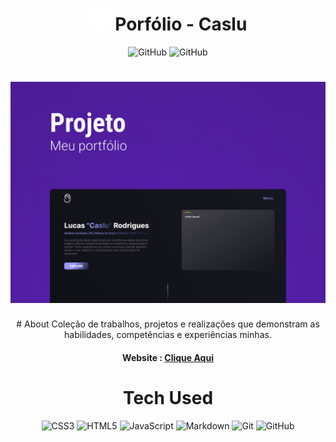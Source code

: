 <div align="center"><h1> <img src="..\src\img\logo.png" width="35px"/> Porfólio - Caslu </h1>

![GitHub](https://img.shields.io/badge/github-%23121011.svg?style=for-the-badge&logo=github&logoColor=white)
![GitHub](https://img.shields.io/github/license/Ileriayo/markdown-badges?style=for-the-badge)

<div align="center"><h1> <img src="..\src\img\Cover.png"/></h1>
# About
Coleção de trabalhos, projetos e realizações que demonstram as habilidades, competências e experiências minhas.

#### Website : [Clique Aqui](https://c4slu.github.io/portfolio/)

# Tech Used

![CSS3](https://img.shields.io/badge/css3-%231572B6.svg?style=for-the-badge&logo=css3&logoColor=white)
![HTML5](https://img.shields.io/badge/html5-%23E34F26.svg?style=for-the-badge&logo=html5&logoColor=white)
![JavaScript](https://img.shields.io/badge/javascript-%23323330.svg?style=for-the-badge&logo=javascript&logoColor=%23F7DF1E)
![Markdown](https://img.shields.io/badge/markdown-%23000000.svg?style=for-the-badge&logo=markdown&logoColor=white)
![Git](https://img.shields.io/badge/git-%23F05033.svg?style=for-the-badge&logo=git&logoColor=white)
![GitHub](https://img.shields.io/badge/github-%23121011.svg?style=for-the-badge&logo=github&logoColor=white)

<!-- made using https://prm.pushkaryadav.in -->